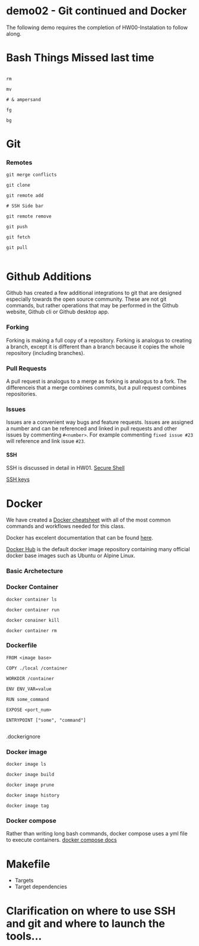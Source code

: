 # demo02 - Git continued and Docker
The following demo requires the completion of HW00-Instalation to follow along.

# Bash Things Missed last time
```

rm 

mv

# & ampersand

fg 

bg

```

# Git

### Remotes

```
git merge conflicts

git clone

git remote add

# SSH Side bar

git remote remove

git push 

git fetch

git pull 


```

# Github Additions
Github has created a few additional integrations to git that are designed especially towards the open source community. These are not git commands, but rather operations that may be performed in the Github website, Github cli or Github desktop app. 

### Forking
Forking is making a full copy of a repository. Forking is analogus to creating a branch, except it is different than a branch because it copies the whole repository (including branches).

### Pull Requests
A pull request is analogus to a merge as forking is analogus to a fork. The differenceis that a merge combines commits, but a pull request combines repositories. 

### Issues
Issues are a convenient way bugs and feature requests. Issues are assigned a number and can be referenced and linked in pull requests and other issues by commenting `#<number>`. For example commenting `fixed issue #23` will reference and link issue `#23`.

#### SSH
SSH is discussed in detail in HW01.
[Secure Shell](https://en.wikipedia.org/wiki/Secure_Shell)

[SSH keys](https://docs.github.com/en/authentication/connecting-to-github-with-ssh)


# Docker
We have created a [Docker cheatsheet](https://github.com/UAH-IC-Design-Team/documentation/wiki/Docker-Cheat-Sheet) with all of the most common commands and workflows needed for this class.

Docker has excelent documentation that can be found [here](https://docs.docker.com/).

[Docker Hub](https://hub.docker.com/) is the default docker image repository containing many official docker base images such as Ubuntu or Alpine Linux.

### Basic Archetecture


### Docker Container

```
docker container ls

docker container run

docker conainer kill

docker container rm

```

### Dockerfile
```
FROM <image base>

COPY ./local /container

WORKDIR /container

ENV ENV_VAR=value

RUN some_command

EXPOSE <port_num>

ENTRYPOINT ["some", "command"]


```

.dockerignore


### Docker image 
```
docker image ls

docker image build

docker image prune

docker image history

docker image tag

```

### Docker compose
Rather than writing long bash commands, docker compose uses a yml file to execute containers.
[docker compose docs](https://docs.docker.com/compose/features-uses/)

# Makefile
- Targets
- Target dependencies


# Clarification on where to use SSH and git and where to launch the tools...
